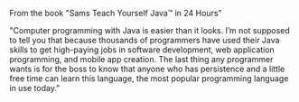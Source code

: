 From the book "Sams Teach Yourself Java™ in 24 Hours"

"Computer programming with Java is easier than it looks. I’m not supposed to tell you that because thousands of programmers have used their Java skills to get high-paying jobs in software development, web application programming, and mobile app creation. The last thing any programmer wants is for the boss to know that anyone who has
persistence and a little free time can learn this language, the most popular programming language in use today."
